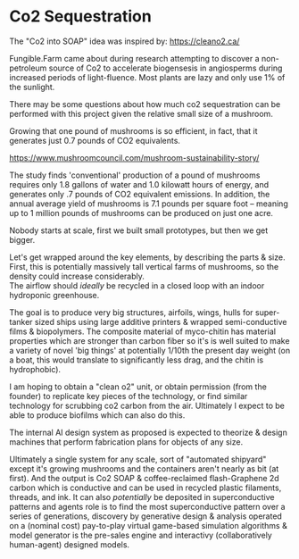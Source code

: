 # Co2 Sequestration

The "Co2 into SOAP" idea was inspired by:
https://cleano2.ca/


Fungible.Farm came about during research attempting to discover a non-petroleum source of Co2 to accelerate biogensesis in angiosperms during increased periods of light-fluence.  Most plants are lazy and only use 1% of the sunlight. 

There may be some questions about how much co2 sequestration can be performed with this project given the relative small size of a mushroom.

Growing that one pound of mushrooms is so efficient, in fact, that it generates just 0.7 pounds of CO2 equivalents.

https://www.mushroomcouncil.com/mushroom-sustainability-story/

The study finds 'conventional' production of a pound of mushrooms requires only 1.8 gallons of water and 1.0 kilowatt hours of energy, and generates only .7 pounds of CO2 equivalent emissions. In addition, the annual average yield of mushrooms is 7.1 pounds per square foot – meaning up to 1 million pounds of mushrooms can be produced on just one acre.

Nobody starts at scale, first we built small prototypes, but then we get bigger.  

Let's get wrapped around the key elements, by describing the parts & size.
First, this is potentially massively tall vertical farms of mushrooms, so the density could increase considerably.   
The airflow should *ideally* be recycled in a closed loop with an indoor hydroponic greenhouse. 

The goal is to produce very big structures, airfoils, wings, hulls for super-tanker sized ships using large additive printers & wrapped semi-conductive films & biopolymers.  The composite material of myco-chitin has material properties which are stronger than carbon fiber so it's is well suited to make a variety of novel 'big things' at potentially 1/10th the present day weight (on a boat, this would translate to significantly less drag, and the chitin is hydrophobic).  

I am hoping to obtain a "clean o2" unit, or obtain permission (from the founder) to replicate key pieces of the technology, or find similar technology for scrubbing co2 carbon from the air.   Ultimately I expect to be able to produce biofilms which can also do this. 


The internal AI design system as proposed is expected to theorize & design machines that perform fabrication plans for objects of any size. 

Ultimately a single system for any scale, sort of "automated shipyard" except it's growing mushrooms and the containers aren't nearly as bit (at first).  And the output is Co2 SOAP & coffee-reclaimed flash-Graphene 2d carbon which is conductive and can be used in recycled plastic filaments, threads, and ink.   It can also *potentially* be deposited in superconductive patterns and agents role is to find the most superconductive pattern over a series of generations, discovery by generative design & analysis operated on a (nominal cost) pay-to-play virtual game-based simulation algorithms & model generator is the pre-sales engine and interactivy (collaboratively human-agent) designed models. 




